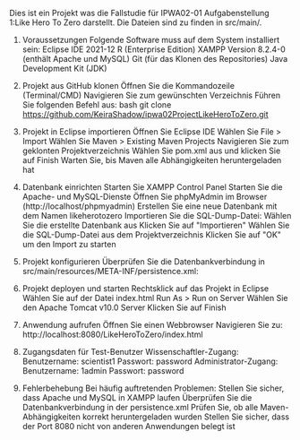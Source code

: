 Dies ist ein Projekt was die Fallstudie für IPWA02-01 Aufgabenstellung 1:Like Hero To Zero darstellt.
Die Dateien sind zu finden in src/main/.

1. Voraussetzungen
Folgende Software muss auf dem System installiert sein:
Eclipse IDE 2021-12 R (Enterprise Edition)
XAMPP Version 8.2.4-0 (enthält Apache und MySQL)
Git (für das Klonen des Repositories)
Java Development Kit (JDK)

2. Projekt aus GitHub klonen
Öffnen Sie die Kommandozeile (Terminal/CMD)
Navigieren Sie zum gewünschten Verzeichnis
Führen Sie folgenden Befehl aus:
bash
git clone https://github.com/KeiraShadow/ipwa02ProjectLikeHeroToZero.git

3. Projekt in Eclipse importieren
Öffnen Sie Eclipse IDE
Wählen Sie File > Import
Wählen Sie Maven > Existing Maven Projects
Navigieren Sie zum geklonten Projektverzeichnis
Wählen Sie pom.xml aus und klicken Sie auf Finish
Warten Sie, bis Maven alle Abhängigkeiten heruntergeladen hat

4. Datenbank einrichten
Starten Sie XAMPP Control Panel
Starten Sie die Apache- und MySQL-Dienste
Öffnen Sie phpMyAdmin im Browser (http://localhost/phpmyadmin)
Erstellen Sie eine neue Datenbank mit dem Namen likeherotozero
Importieren Sie die SQL-Dump-Datei:
Wählen Sie die erstellte Datenbank aus
Klicken Sie auf "Importieren"
Wählen Sie die SQL-Dump-Datei aus dem Projektverzeichnis
Klicken Sie auf "OK" um den Import zu starten

5. Projekt konfigurieren
Überprüfen Sie die Datenbankverbindung in src/main/resources/META-INF/persistence.xml:

<property name="jakarta.persistence.jdbc.url" value="jdbc:mysql://localhost:3306/likeherotozero" />
<property name="jakarta.persistence.jdbc.user" value="root" />
<property name="jakarta.persistence.jdbc.password" value="" />

6. Projekt deployen und starten
Rechtsklick auf das Projekt in Eclipse
Wählen Sie auf der Datei index.html Run As > Run on Server
Wählen Sie den Apache Tomcat v10.0 Server
Klicken Sie auf Finish

8. Anwendung aufrufen
Öffnen Sie einen Webbrowser
Navigieren Sie zu: http://localhost:8080/LikeHeroToZero/index.html

9. Zugangsdaten für Test-Benutzer
Wissenschaftler-Zugang:
Benutzername: scientist1
Passwort: password
Administrator-Zugang:
Benutzername: 1admin
Passwort: password

10. Fehlerbehebung
Bei häufig auftretenden Problemen:
Stellen Sie sicher, dass Apache und MySQL in XAMPP laufen
Überprüfen Sie die Datenbankverbindung in der persistence.xml
Prüfen Sie, ob alle Maven-Abhängigkeiten korrekt heruntergeladen wurden
Stellen Sie sicher, dass der Port 8080 nicht von anderen Anwendungen belegt ist
